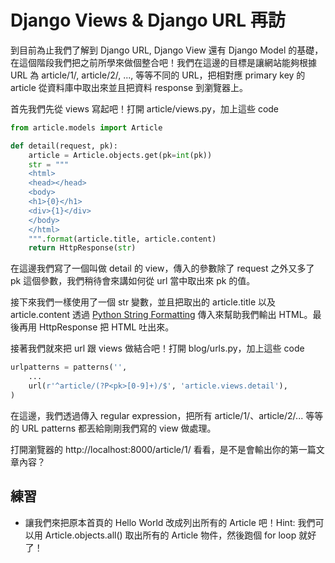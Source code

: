 # Django Views & Django URL 再訪

到目前為止我們了解到 Django URL, Django View 還有 Django Model 的基礎，在這個階段我們把之前所學來做個整合吧！我們在這邊的目標是讓網站能夠根據 URL 為 article/1/, article/2/, ..., 等等不同的 URL，把相對應 primary key 的 article 從資料庫中取出來並且把資料 response 到瀏覽器上。

首先我們先從 views 寫起吧！打開 article/views.py，加上這些 code

```python
from article.models import Article

def detail(request, pk):
    article = Article.objects.get(pk=int(pk))
    str = """
    <html>
    <head></head>
    <body>
    <h1>{0}</h1>
    <div>{1}</div>
    </body>
    </html>
    """.format(article.title, article.content)
    return HttpResponse(str)
```

在這邊我們寫了一個叫做 detail 的 view，傳入的參數除了 request 之外又多了 pk 這個參數，我們稍待會來講如何從 url 當中取出來 pk 的值。

接下來我們一樣使用了一個 str 變數，並且把取出的 article.title 以及 article.content 透過 [Python String Formatting](https://docs.python.org/2/library/stdtypes.html#string-formatting) 傳入來幫助我們輸出 HTML。最後再用 HttpResponse 把 HTML 吐出來。

接著我們就來把 url 跟 views 做結合吧！打開 blog/urls.py，加上這些 code

```python
urlpatterns = patterns('',
    ...
    url(r'^article/(?P<pk>[0-9]+)/$', 'article.views.detail'),
)
```

在這邊，我們透過傳入 regular expression，把所有 article/1/、article/2/... 等等的 URL patterns 都丟給剛剛我們寫的 view 做處理。

打開瀏覽器的 http://localhost:8000/article/1/ 看看，是不是會輸出你的第一篇文章內容？

## 練習

* 讓我們來把原本首頁的 Hello World 改成列出所有的 Article 吧！Hint: 我們可以用 Article.objects.all() 取出所有的 Article 物件，然後跑個 for loop 就好了！
